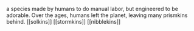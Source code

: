 a species made by humans to do manual labor, but engineered to be adorable.
Over the ages, humans left the planet, leaving many prismkins behind.
[[solkins]]
[[stormkins]]
[[nibblekins]]


